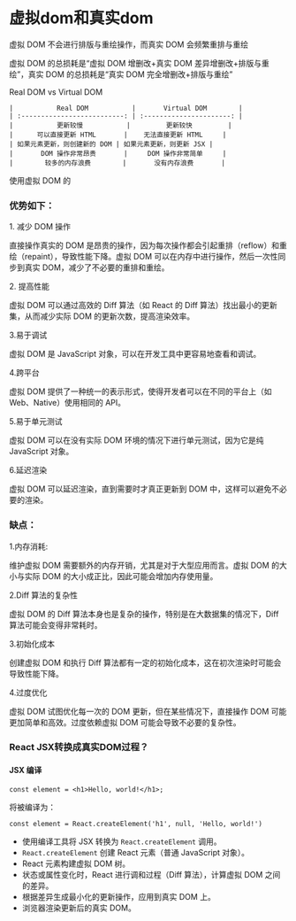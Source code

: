 # 虚拟dom和真实dom

虚拟 DOM 不会进行排版与重绘操作，而真实 DOM 会频繁重排与重绘

虚拟 DOM 的总损耗是“虚拟 DOM 增删改+真实 DOM 差异增删改+排版与重绘”，真实 DOM 的总损耗是“真实 DOM 完全增删改+排版与重绘”

&#x20;

   Real DOM vs Virtual DOM

    |           Real DOM           |       Virtual DOM        |
    | :--------------------------: | :----------------------: |
    |           更新较慢           |         更新较快         |
    |      可以直接更新 HTML       |    无法直接更新 HTML     |
    | 如果元素更新，则创建新的 DOM | 如果元素更新，则更新 JSX |
    |       DOM 操作非常昂贵       |     DOM 操作非常简单     |
    |        较多的内存浪费        |       没有内存浪费       |

使用虚拟 DOM 的

### 优势如下：

1\. 减少 DOM 操作

直接操作真实的 DOM 是昂贵的操作，因为每次操作都会引起重排（reflow）和重绘（repaint），导致性能下降。虚拟 DOM 可以在内存中进行操作，然后一次性同步到真实 DOM，减少了不必要的重排和重绘。

2\. 提高性能

虚拟 DOM 可以通过高效的 Diff 算法（如 React 的 Diff 算法）找出最小的更新集，从而减少实际 DOM 的更新次数，提高渲染效率。

3.易于调试

虚拟 DOM 是 JavaScript 对象，可以在开发工具中更容易地查看和调试。

4.跨平台

虚拟 DOM 提供了一种统一的表示形式，使得开发者可以在不同的平台上（如 Web、Native）使用相同的 API。

5.易于单元测试

虚拟 DOM 可以在没有实际 DOM 环境的情况下进行单元测试，因为它是纯 JavaScript 对象。

6.延迟渲染

虚拟 DOM 可以延迟渲染，直到需要时才真正更新到 DOM 中，这样可以避免不必要的渲染。

### 缺点：

1.内存消耗:

维护虚拟 DOM 需要额外的内存开销，尤其是对于大型应用而言。虚拟 DOM 的大小与实际 DOM 的大小成正比，因此可能会增加内存使用量。

2.Diff 算法的复杂性

虚拟 DOM 的 Diff 算法本身也是复杂的操作，特别是在大数据集的情况下，Diff 算法可能会变得非常耗时。

3.初始化成本

创建虚拟 DOM 和执行 Diff 算法都有一定的初始化成本，这在初次渲染时可能会导致性能下降。

4.过度优化

虚拟 DOM 试图优化每一次的 DOM 更新，但在某些情况下，直接操作 DOM 可能更加简单和高效。过度依赖虚拟 DOM 可能会导致不必要的复杂性。

### &#x20;React JSX转换成真实DOM过程？

#### JSX 编译

```
const element = <h1>Hello, world!</h1>;
```

将被编译为：

```
const element = React.createElement('h1', null, 'Hello, world!')
```

* 使用编译工具将 JSX 转换为 `React.createElement` 调用。
* `React.createElement` 创建 React 元素（普通 JavaScript 对象）。
* React 元素构建虚拟 DOM 树。
* 状态或属性变化时，React 进行调和过程（Diff 算法），计算虚拟 DOM 之间的差异。
* 根据差异生成最小化的更新操作，应用到真实 DOM 上。
* 浏览器渲染更新后的真实 DOM。
